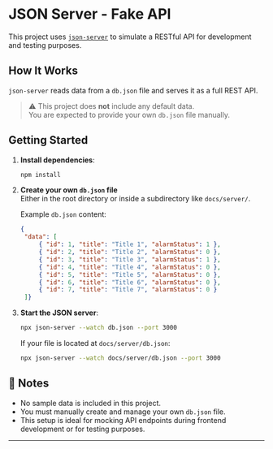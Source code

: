# JSON Server - Fake API

This project uses [`json-server`](https://github.com/typicode/json-server) to simulate a RESTful API for development and testing purposes.

##  How It Works

`json-server` reads data from a `db.json` file and serves it as a full REST API.

> ⚠️ This project does **not** include any default data.  
> You are expected to provide your own `db.json` file manually.

## Getting Started

1. **Install dependencies**:
   ```bash
   npm install
   ```

2. **Create your own `db.json` file**  
   Either in the root directory or inside a subdirectory like `docs/server/`.

   Example `db.json` content:
   ```json
   {
    "data": [
        { "id": 1, "title": "Title 1", "alarmStatus": 1 },
        { "id": 2, "title": "Title 2", "alarmStatus": 0 },
        { "id": 3, "title": "Title 3", "alarmStatus": 1 },
        { "id": 4, "title": "Title 4", "alarmStatus": 0 },
        { "id": 5, "title": "Title 5", "alarmStatus": 0 },
        { "id": 6, "title": "Title 6", "alarmStatus": 0 },
        { "id": 7, "title": "Title 7", "alarmStatus": 0 }
    ]}
   ```

3. **Start the JSON server**:
   ```bash
   npx json-server --watch db.json --port 3000
   ```

   If your file is located at `docs/server/db.json`:
   ```bash
   npx json-server --watch docs/server/db.json --port 3000
   ```

## 📝 Notes

- No sample data is included in this project.
- You must manually create and manage your own `db.json` file.
- This setup is ideal for mocking API endpoints during frontend development or for testing purposes.

---
